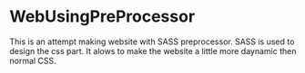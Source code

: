 # WebUsingPreProcessor

This is an attempt making website with SASS preprocessor. 
SASS is used to design the css part. It alows to make the website a little more daynamic then normal CSS.

